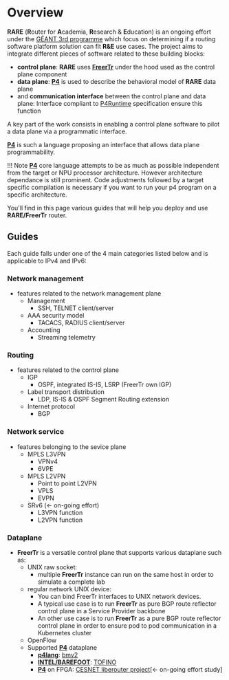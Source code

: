 # **Overview** 

**RARE** (**R**outer for **A**cademia, **R**esearch & **E**ducation) is an ongoing effort under the [GÉANT 3rd programme](https://www.geant.org/Projects/GEANT_Project_GN4-3) which focus on determining if a routing software platform solution can fit **R&E** use cases. 
The project aims to integrate different pieces of software related to these building blocks:

* **control plane**: **RARE** uses **[FreerTr](http://freerouter.nop.hu/)** under the hood used as the control plane component
* **data plane**: **[P4](https://p4.org/)** is used to describe the behavioral model of **RARE** data plane 
* and **communication interface** between the control plane and data plane: Interface compliant to [P4Runtime](https://github.com/p4lang/p4runtime) specification ensure this function

A key part of the work consists in enabling a control plane software to pilot a data plane via a programmatic interface. 

**[P4](https://p4.org/)** is such a language proposing an interface that allows data plane programmability. 

!!! Note
    **[P4](https://p4.org/)** core language attempts to be as much as possible independent from the target or NPU processor architecture. 
    However architecture dependance is still prominent. Code adjustments followed by a target specific compilation is necessary if you want to run your p4 program on a specific architecture.


You'll find in this page various guides that will help you deploy and use **RARE/FreerTr** router.

## **Guides** 

Each guide falls under one of the 4 main categories listed below and is applicable to IPv4 and IPv6:

### **Network management**
 - features related to the network management plane  
    * Management
        * SSH, TELNET client/server
    * AAA security model
        * TACACS, RADIUS client/server
    * Accounting
        * Streaming telemetry
### **Routing**
 - features related to the control plane
    * IGP 
        * OSPF, integrated IS-IS, LSRP (FreerTr own IGP)
    * Label transport distribution 
        * LDP, IS-IS & OSPF Segment Routing extension
    * Internet protocol
        * BGP 
### **Network service**
 - features belonging to the sevice plane
    * MPLS L3VPN
        * VPNv4
        * 6VPE
    * MPLS L2VPN
        * Point to point L2VPN
        * VPLS
        * EVPN
    * SRv6 (<- on-going effort)
        * L3VPN function
        * L2VPN function
### **Dataplane**
 - **FreerTr** is a versatile control plane that supports various dataplane such as:
    * UNIX raw socket: 
        * multiple **FreerTr** instance can run on the same host in order to simulate a complete lab 
    * regular network UNIX device: 
        * You can bind FreerTr interfaces to UNIX network devices. 
        * A typical use case is to run **FreerTr** as pure BGP route reflector control plane in a Service Provider backbone
        * An other use case is to run **FreerTr** as a pure BGP route reflector control plane in order to ensure pod to pod communication in a Kubernetes cluster
    * OpenFlow 
    * Supported **[P4](https://p4.org/)** dataplane
        * **[p4lang](https://p4.org/)**: [bmv2](https://github.com/p4lang/behavioral-model)
        * **[INTEL/BAREFOOT](https://www.barefootnetworks.com/)**: [TOFINO](https://www.barefootnetworks.com/products/brief-tofino/)
        * **[P4](https://p4.org/)** on FPGA: [CESNET liberouter project](https://www.liberouter.org/technologies/p4/)[<- on-going effort study] 

